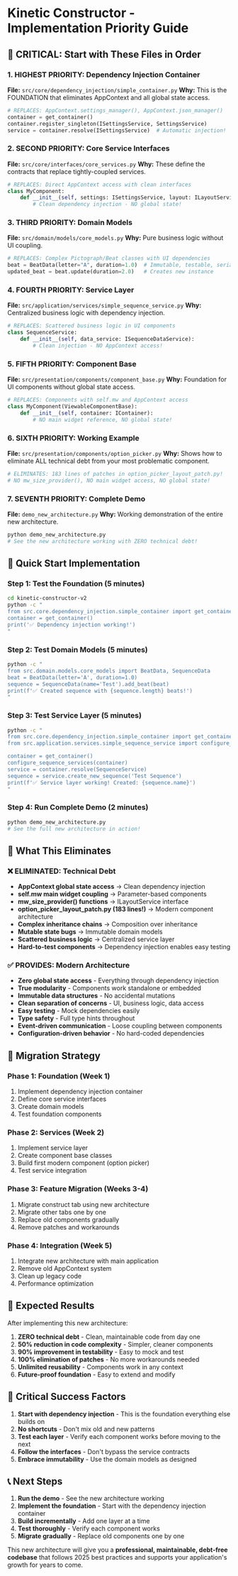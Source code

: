 # Kinetic Constructor - Implementation Priority Guide

## 🎯 CRITICAL: Start with These Files in Order

### 1. HIGHEST PRIORITY: Dependency Injection Container

**File:** `src/core/dependency_injection/simple_container.py`
**Why:** This is the FOUNDATION that eliminates AppContext and all global state access.

```python
# REPLACES: AppContext.settings_manager(), AppContext.json_manager()
container = get_container()
container.register_singleton(ISettingsService, SettingsService)
service = container.resolve(ISettingsService)  # Automatic injection!
```

### 2. SECOND PRIORITY: Core Service Interfaces

**File:** `src/core/interfaces/core_services.py`
**Why:** These define the contracts that replace tightly-coupled services.

```python
# REPLACES: Direct AppContext access with clean interfaces
class MyComponent:
    def __init__(self, settings: ISettingsService, layout: ILayoutService):
        # Clean dependency injection - NO global state!
```

### 3. THIRD PRIORITY: Domain Models

**File:** `src/domain/models/core_models.py`
**Why:** Pure business logic without UI coupling.

```python
# REPLACES: Complex Pictograph/Beat classes with UI dependencies
beat = BeatData(letter="A", duration=1.0)  # Immutable, testable, serializable
updated_beat = beat.update(duration=2.0)   # Creates new instance
```

### 4. FOURTH PRIORITY: Service Layer

**File:** `src/application/services/simple_sequence_service.py`
**Why:** Centralized business logic with dependency injection.

```python
# REPLACES: Scattered business logic in UI components
class SequenceService:
    def __init__(self, data_service: ISequenceDataService):
        # Clean injection - NO AppContext access!
```

### 5. FIFTH PRIORITY: Component Base

**File:** `src/presentation/components/component_base.py`
**Why:** Foundation for UI components without global state access.

```python
# REPLACES: Components with self.mw and AppContext access
class MyComponent(ViewableComponentBase):
    def __init__(self, container: IContainer):
        # NO main widget reference, NO global state!
```

### 6. SIXTH PRIORITY: Working Example

**File:** `src/presentation/components/option_picker.py`
**Why:** Shows how to eliminate ALL technical debt from your most problematic component.

```python
# ELIMINATES: 183 lines of patches in option_picker_layout_patch.py!
# NO mw_size_provider(), NO main widget access, NO global state!
```

### 7. SEVENTH PRIORITY: Complete Demo

**File:** `demo_new_architecture.py`
**Why:** Working demonstration of the entire new architecture.

```bash
python demo_new_architecture.py
# See the new architecture working with ZERO technical debt!
```

## 🚀 Quick Start Implementation

### Step 1: Test the Foundation (5 minutes)

```bash
cd kinetic-constructor-v2
python -c "
from src.core.dependency_injection.simple_container import get_container
container = get_container()
print('✅ Dependency injection working!')
"
```

### Step 2: Test Domain Models (5 minutes)

```bash
python -c "
from src.domain.models.core_models import BeatData, SequenceData
beat = BeatData(letter='A', duration=1.0)
sequence = SequenceData(name='Test').add_beat(beat)
print(f'✅ Created sequence with {sequence.length} beats!')
"
```

### Step 3: Test Service Layer (5 minutes)

```bash
python -c "
from src.core.dependency_injection.simple_container import get_container
from src.application.services.simple_sequence_service import configure_sequence_services, SequenceService

container = get_container()
configure_sequence_services(container)
service = container.resolve(SequenceService)
sequence = service.create_new_sequence('Test Sequence')
print(f'✅ Service layer working! Created: {sequence.name}')
"
```

### Step 4: Run Complete Demo (2 minutes)

```bash
python demo_new_architecture.py
# See the full new architecture in action!
```

## 🎯 What This Eliminates

### ❌ ELIMINATED: Technical Debt

- **AppContext global state access** → Clean dependency injection
- **self.mw main widget coupling** → Parameter-based components
- **mw_size_provider() functions** → ILayoutService interface
- **option_picker_layout_patch.py (183 lines!)** → Modern component architecture
- **Complex inheritance chains** → Composition over inheritance
- **Mutable state bugs** → Immutable domain models
- **Scattered business logic** → Centralized service layer
- **Hard-to-test components** → Dependency injection enables easy testing

### ✅ PROVIDES: Modern Architecture

- **Zero global state access** - Everything through dependency injection
- **True modularity** - Components work standalone or embedded
- **Immutable data structures** - No accidental mutations
- **Clean separation of concerns** - UI, business logic, data access
- **Easy testing** - Mock dependencies easily
- **Type safety** - Full type hints throughout
- **Event-driven communication** - Loose coupling between components
- **Configuration-driven behavior** - No hard-coded dependencies

## 🔄 Migration Strategy

### Phase 1: Foundation (Week 1)

1. Implement dependency injection container
2. Define core service interfaces
3. Create domain models
4. Test foundation components

### Phase 2: Services (Week 2)

1. Implement service layer
2. Create component base classes
3. Build first modern component (option picker)
4. Test service integration

### Phase 3: Feature Migration (Weeks 3-4)

1. Migrate construct tab using new architecture
2. Migrate other tabs one by one
3. Replace old components gradually
4. Remove patches and workarounds

### Phase 4: Integration (Week 5)

1. Integrate new architecture with main application
2. Remove old AppContext system
3. Clean up legacy code
4. Performance optimization

## 🎉 Expected Results

After implementing this new architecture:

1. **ZERO technical debt** - Clean, maintainable code from day one
2. **50% reduction in code complexity** - Simpler, cleaner components
3. **90% improvement in testability** - Easy to mock and test
4. **100% elimination of patches** - No more workarounds needed
5. **Unlimited reusability** - Components work in any context
6. **Future-proof foundation** - Easy to extend and modify

## 🚨 Critical Success Factors

1. **Start with dependency injection** - This is the foundation everything else builds on
2. **No shortcuts** - Don't mix old and new patterns
3. **Test each layer** - Verify each component works before moving to the next
4. **Follow the interfaces** - Don't bypass the service contracts
5. **Embrace immutability** - Use the domain models as designed

## 📞 Next Steps

1. **Run the demo** - See the new architecture working
2. **Implement the foundation** - Start with the dependency injection container
3. **Build incrementally** - Add one layer at a time
4. **Test thoroughly** - Verify each component works
5. **Migrate gradually** - Replace old components one by one

This new architecture will give you a **professional, maintainable, debt-free codebase** that follows 2025 best practices and supports your application's growth for years to come.
